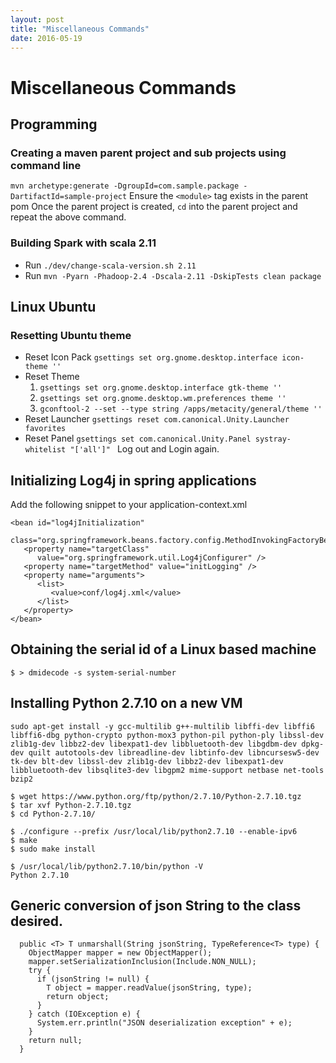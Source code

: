 ```yaml
---
layout: post
title: "Miscellaneous Commands"
date: 2016-05-19
---
```


# Miscellaneous Commands

## Programming
### Creating a maven parent project and sub projects using command line 
 
`mvn archetype:generate -DgroupId=com.sample.package -DartifactId=sample-project`
Ensure the  `<module>` tag exists in the parent pom
Once the parent project is created, `cd` into the parent project and repeat the above command. 

### Building Spark with scala 2.11
* Run `./dev/change-scala-version.sh 2.11`
* Run `mvn -Pyarn -Phadoop-2.4 -Dscala-2.11 -DskipTests clean package`


## Linux Ubuntu
### Resetting Ubuntu theme

* Reset Icon Pack `gsettings set org.gnome.desktop.interface icon-theme ''`
* Reset Theme 
  1. `gsettings set org.gnome.desktop.interface gtk-theme ''`
  2. `gsettings set org.gnome.desktop.wm.preferences theme ''`
  3. `gconftool-2 --set --type string /apps/metacity/general/theme ''`
* Reset Launcher `gsettings reset com.canonical.Unity.Launcher favorites`
* Reset Panel `gsettings set com.canonical.Unity.Panel systray-whitelist "['all']" `
Log out and Login again. 

## Initializing Log4j in spring applications

Add the following snippet to your application-context.xml
```
<bean id="log4jInitialization"
 class="org.springframework.beans.factory.config.MethodInvokingFactoryBean">
   <property name="targetClass"
      value="org.springframework.util.Log4jConfigurer" />
   <property name="targetMethod" value="initLogging" />
   <property name="arguments">
      <list>
         <value>conf/log4j.xml</value>
      </list>
   </property>
</bean>
```

## Obtaining the serial id of a Linux based machine
``` $ > dmidecode -s system-serial-number  ```

## Installing Python 2.7.10 on a new VM 
``` 
sudo apt-get install -y gcc-multilib g++-multilib libffi-dev libffi6 libffi6-dbg python-crypto python-mox3 python-pil python-ply libssl-dev zlib1g-dev libbz2-dev libexpat1-dev libbluetooth-dev libgdbm-dev dpkg-dev quilt autotools-dev libreadline-dev libtinfo-dev libncursesw5-dev tk-dev blt-dev libssl-dev zlib1g-dev libbz2-dev libexpat1-dev libbluetooth-dev libsqlite3-dev libgpm2 mime-support netbase net-tools bzip2

$ wget https://www.python.org/ftp/python/2.7.10/Python-2.7.10.tgz
$ tar xvf Python-2.7.10.tgz
$ cd Python-2.7.10/

$ ./configure --prefix /usr/local/lib/python2.7.10 --enable-ipv6
$ make
$ sudo make install

$ /usr/local/lib/python2.7.10/bin/python -V
Python 2.7.10 
```

## Generic conversion of json String to the class desired. 

```
  public <T> T unmarshall(String jsonString, TypeReference<T> type) {
    ObjectMapper mapper = new ObjectMapper();
    mapper.setSerializationInclusion(Include.NON_NULL);
    try {
      if (jsonString != null) {
        T object = mapper.readValue(jsonString, type);
        return object;
      }
    } catch (IOException e) {
      System.err.println("JSON deserialization exception" + e);
    }
    return null;
  }
```
